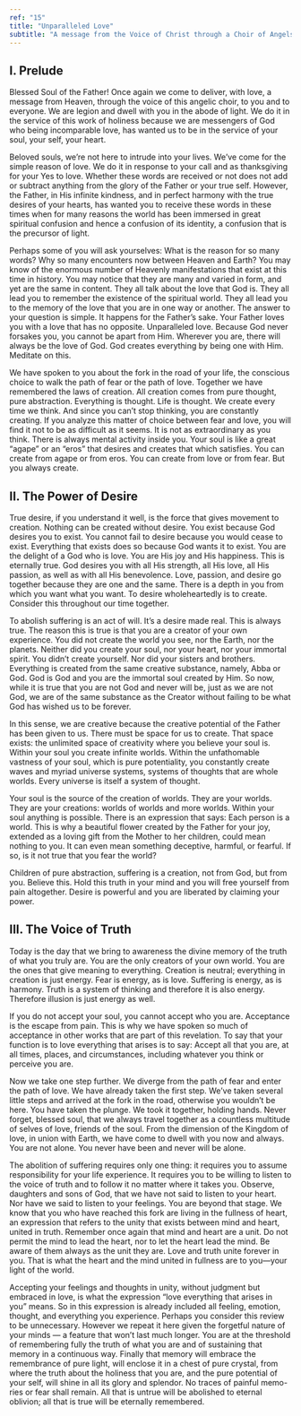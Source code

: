 ```yaml
---
ref: "15"
title: "Unparalleled Love"
subtitle: "A message from the Voice of Christ through a Choir of Angels in the presence of Archangel Raphael and Archangel Gabriel"
---
```


## I. Prelude

Blessed Soul of the Father! Once again we come to deliver, with love, a message
from Heaven, through the voice of this angelic choir, to you and to everyone.
We are legion and dwell with you in the abode of light. We do it in the service
of this work of holiness because we are messengers of God who being
incomparable love, has wanted us to be in the service of your soul, your self,
your heart.

Beloved souls, we’re not here to intrude into your lives. We’ve come for the
simple reason of love. We do it in response to your call and as thanksgiving
for your Yes to love. Whether these words are received or not does not add or
subtract anything from the glory of the Father or your true self. However, the
Father, in His infinite kindness, and in perfect harmony with the true desires
of your hearts, has wanted you to receive these words in these times when for
many reasons the world has been immersed in great spiritual confusion and hence
a confusion of its identity, a confusion that is the precursor of light.

Perhaps some of you will ask yourselves: What is the reason for so many words?
Why so many encounters now between Heaven and Earth? You may know of the
enormous number of Heavenly manifestations that exist at this time in history.
You may notice that they are many and varied in form, and yet are the same in
content. They all talk about the love that God is. They all lead you to
remember the existence of the spiritual world. They all lead you to the memory
of the love that you are in one way or another. The answer to your question is
simple. It happens for the Father’s sake. Your Father loves you with a love
that has no opposite. Unparalleled love. Because God never forsakes you, you
cannot be apart from Him. Wherever you are, there will always be the love of
God. God creates everything by being one with Him. Meditate on this.

We have spoken to you about the fork in the road of your life, the conscious
choice to walk the path of fear or the path of love. Together we have
remembered the laws of creation. All creation comes from pure thought, pure
abstraction. Everything is thought. Life is thought. We create every time we
think. And since you can’t stop thinking, you are constantly creating. If you
analyze this matter of choice between fear and love, you will find it not to be
as difficult as it seems. It is not as extraordinary as you think. There is
always mental activity inside you. Your soul is like a great “agape” or an
“eros” that desires and creates that which satisfies. You can create from agape
or from eros. You can create from love or from fear. But you always create.

## II. The Power of Desire

True desire, if you understand it well, is the force that gives movement to
creation. Nothing can be created without desire. You exist because God desires
you to exist. You cannot fail to desire because you would cease to exist.
Everything that exists does so because God wants it to exist. You are the
delight of a God who is love. You are His joy and His happiness. This is
eternally true. God desires you with all His strength, all His love, all His
passion, as well as with all His benevolence. Love, passion, and desire go
together because they are one and the same. There is a depth in you from which
you want what you want. To desire wholeheartedly is to create. Consider this
throughout our time together.

To abolish suffering is an act of will. It’s a desire made real. This is always
true. The reason this is true is that you are a creator of your own experience.
You did not create the world you see, nor the Earth, nor the planets. Neither
did you create your soul, nor your heart, nor your immortal spirit. You didn’t
create yourself. Nor did your sisters and brothers. Everything is created from
the same creative substance, namely, Abba or God. God is God and you are the
immortal soul created by Him. So now, while it is true that you are not God and
never will be, just as we are not God, we are of the same substance as the
Creator without failing to be what God has wished us to be forever.

In this sense, we are creative because the creative potential of the Father has
been given to us. There must be space for us to create. That space exists: the
unlimited space of creativity where you believe your soul is. Within your soul
you create infinite worlds. Within the unfathomable vastness of your soul,
which is pure potentiality, you constantly create waves and myriad universe
systems, systems of thoughts that are whole worlds. Every universe is itself a
system of thought.

Your soul is the source of the creation of worlds. They are your worlds. They
are your creations: worlds of worlds and more worlds. Within your soul anything
is possible. There is an expression that says: Each person is a world. This
is why a beautiful flower created by the Father for your joy, extended as a
loving gift from the Mother to her children, could mean nothing to you.
It can even mean something deceptive, harmful, or fearful. If so, is it not true that you fear the world?

Children of pure abstraction, suffering is a creation, not from God, but from you. Believe this. Hold this truth in your mind and you will free yourself from pain altogether. Desire is powerful and you are liberated by claiming your power.

## III. The Voice of Truth

Today is the day that we bring to awareness the divine memory of the truth of
what you truly are. You are the only creators of your own world. You are the
ones that give meaning to everything. Creation is neutral; everything in
creation is just energy. Fear is energy, as is love. Suffering is energy, as is
harmony. Truth is a system of thinking and therefore it is also energy.
Therefore illusion is just energy as well.

If you do not accept your soul, you cannot accept who you are. Acceptance is
the escape from pain. This is why we have spoken so much of acceptance in other
works that are part of this revelation. To say that your function is to love
everything that arises is to say: Accept all that you are, at all times,
places, and circumstances, including whatever you think or perceive you are.

Now we take one step further. We diverge from the path of fear and enter the
path of love. We have already taken the first step. We’ve taken several little
steps and arrived at the fork in the road, otherwise you wouldn’t be here. You
have taken the plunge. We took it together, holding hands. Never forget,
blessed soul, that we always travel together as a countless multitude of selves
of love, friends of the soul. From the dimension of the Kingdom of love, in
union with Earth, we have come to dwell with you now and always. You are not
alone. You never have been and never will be alone.

The abolition of suffering requires only one thing: it requires you to assume
responsibility for your life experience. It requires you to be willing to
listen to the voice of truth and to follow it no matter where it takes you.
Observe, daughters and sons of God, that we have not said to listen to your
heart. Nor have we said to listen to your feelings. You are beyond that stage.
We know that you who have reached this fork are living in the fullness of
heart, an expression that refers to the unity that exists between mind and
heart, united in truth. Remember once again that mind and heart are a unit. Do
not permit the mind to lead the heart, nor to let the heart lead the mind. Be
aware of them always as the unit they are. Love and truth unite forever in you.
That is what the heart and the mind united in fullness are to you—your light of
the world.

Accepting your feelings and thoughts in unity, without judgment but embraced in
love, is what the expression “love everything that arises in you” means. So in
this expression is already included all feeling, emotion, thought, and
everything you experience. Perhaps you consider this review to be unnecessary.
However we repeat it here given the forgetful nature of your minds — a feature
that won’t last much longer. You are at the threshold of remembering fully the
truth of what you are and of sustaining that memory in a continuous way.
Finally that memory will embrace the remembrance of pure light, will enclose it
in a chest of pure crystal, from where the truth about the holiness that you
are, and the pure potential of your self, will shine in all its glory and
splendor. No traces of painful memo- ries or fear shall remain. All that is
untrue will be abolished to eternal oblivion; all that is true will be
eternally remembered.

